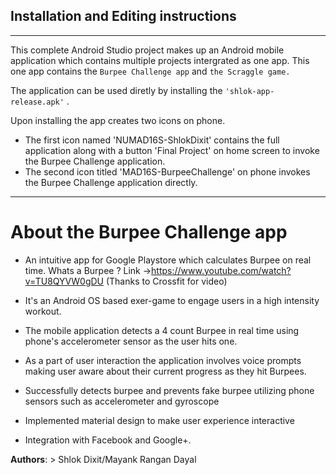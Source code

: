 ## Installation and Editing instructions

***

This complete Android Studio project makes up an Android mobile application which contains multiple projects intergrated as one app. This one app contains the `Burpee Challenge app` and `the Scraggle game.`

The application can be used diretly by installing the `'shlok-app-release.apk'` .

Upon installing the app creates two icons on phone. 
* The first icon named 'NUMAD16S-ShlokDixit' contains the full application along with a button 'Final Project' on home screen to invoke the Burpee Challenge application. 
* The second icon titled 'MAD16S-BurpeeChallenge' on phone invokes the Burpee Challenge application directly.

***
# About the Burpee Challenge app 

* An intuitive app for Google Playstore which calculates Burpee on real time. Whats a Burpee ? Link ->https://www.youtube.com/watch?v=TU8QYVW0gDU (Thanks to Crossfit for video)

* It's an Android OS based exer-game to engage users in a high intensity workout.

* The mobile application detects a 4 count Burpee in real time using phone's accelerometer sensor as the user hits one.

* As a part of user interaction the application involves voice prompts making user aware about their current progress as they hit Burpees.

* Successfully detects burpee and prevents fake burpee utilizing phone sensors such as accelerometer and gyroscope 

* Implemented material design to make user experience interactive 

* Integration with Facebook and Google+.

**Authors**: > Shlok Dixit/Mayank Rangan Dayal